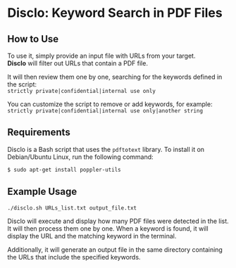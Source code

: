 # Disclo: Keyword Search in PDF Files

## How to Use

To use it, simply provide an input file with URLs from your target.  
**Disclo** will filter out URLs that contain a PDF file.  

It will then review them one by one, searching for the keywords defined in the script:  
`strictly private|confidential|internal use only`  

You can customize the script to remove or add keywords, for example:  
`strictly private|confidential|internal use only|another string`

## Requirements

Disclo is a Bash script that uses the `pdftotext` library. To install it on Debian/Ubuntu Linux, run the following command:  

```bash
$ sudo apt-get install poppler-utils
```

## Example Usage
```bash
./disclo.sh URLs_list.txt output_file.txt
```
Disclo will execute and display how many PDF files were detected in the list.
It will then process them one by one. When a keyword is found, it will display the URL and the matching keyword in the terminal.

Additionally, it will generate an output file in the same directory containing the URLs that include the specified keywords.
